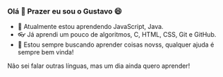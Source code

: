 ### Olá 👋 Prazer eu sou o Gustavo 😄
  
- 🌱 Atualmente estou aprendendo JavaScript, Java.
- 👓 Já aprendi um pouco de algoritmos, C, HTML, CSS, Git e GitHub.
- 💫 Estou sempre buscando aprender coisas novss, qualquer ajuda é sempre bem vinda!

Não sei falar outras línguas, mas um dia ainda quero aprender!
